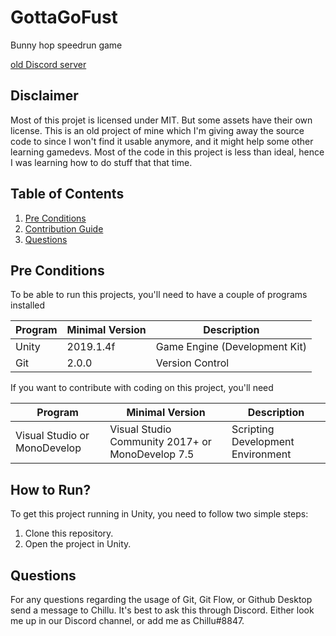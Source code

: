 # GottaGoFust
Bunny hop speedrun game

[old Discord server](https://discordapp.com/invite/UQ9Ka7u)

## Disclaimer
Most of this projet is licensed under MIT. But some assets have their own license.
This is an old project of mine which I'm giving away the source code to since I won't find it usable anymore, and it might help some other learning gamedevs. Most of the code in this project is less than ideal, hence I was learning how to do stuff that that time.

## Table of Contents
1. [Pre Conditions](#pre-conditions)
2. [Contribution Guide](#contribution-guide)
3. [Questions](#questions)

## Pre Conditions
To be able to run this projects, you'll need to have a couple of programs installed

Program | Minimal Version | Description
-|-|-
Unity | 2019.1.4f | Game Engine (Development Kit)
Git | 2.0.0 | Version Control

If you want to contribute with coding on this project, you'll need

Program | Minimal Version | Description
-|-|-
Visual Studio or MonoDevelop | Visual Studio Community 2017+ or MonoDevelop 7.5 | Scripting Development Environment

 ## How to Run?
 To get this project running in Unity, you need to follow two simple steps:
1. Clone this repository.
2. Open the project in Unity.

## Questions
For any questions regarding the usage of Git, Git Flow, or Github Desktop send a message to Chillu. It's best to ask this through Discord. Either look me up in our Discord channel, or add me as Chillu#8847.
